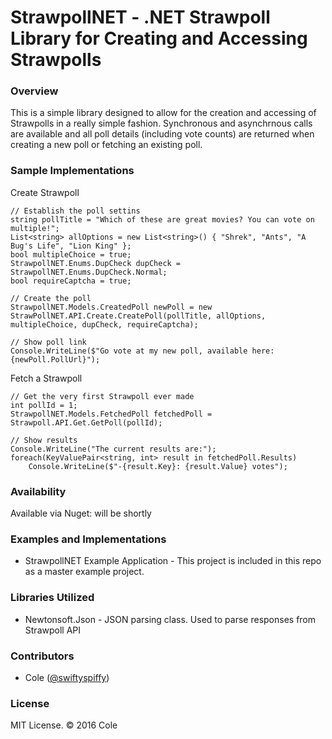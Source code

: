 # StrawpollNET - .NET Strawpoll Library for Creating and Accessing Strawpolls

### Overview
This is a simple library designed to allow for the creation and accessing of Strawpolls in a really simple fashion. Synchronous and asynchrnous calls are available and all poll details (including vote counts) are returned when creating a new poll or fetching an existing poll.

### Sample Implementations
Create Strawpoll
```
// Establish the poll settins
string pollTitle = "Which of these are great movies? You can vote on multiple!";
List<string> allOptions = new List<string>() { "Shrek", "Ants", "A Bug's Life", "Lion King" };
bool multipleChoice = true;
StrawpollNET.Enums.DupCheck dupCheck = StrawpollNET.Enums.DupCheck.Normal;
bool requireCaptcha = true;

// Create the poll
StrawpollNET.Models.CreatedPoll newPoll = new StrawPollNET.API.Create.CreatePoll(pollTitle, allOptions, multipleChoice, dupCheck, requireCaptcha);

// Show poll link
Console.WriteLine($"Go vote at my new poll, available here: {newPoll.PollUrl}");

```
Fetch a Strawpoll
```
// Get the very first Strawpoll ever made
int pollId = 1;
StrawpollNET.Models.FetchedPoll fetchedPoll = Strawpoll.API.Get.GetPoll(pollId);

// Show results
Console.WriteLine("The current results are:");
foreach(KeyValuePair<string, int> result in fetchedPoll.Results)
    Console.WriteLine($"-{result.Key}: {result.Value} votes");
```

### Availability
Available via Nuget: will be shortly

### Examples and Implementations
- StrawpollNET Example Application - This project is included in this repo as a master example project.

### Libraries Utilized
- Newtonsoft.Json - JSON parsing class.  Used to parse responses from Strawpoll API

### Contributors
 * Cole ([@swiftyspiffy](http://twitter.com/swiftyspiffy))
 
### License
MIT License. &copy; 2016 Cole
